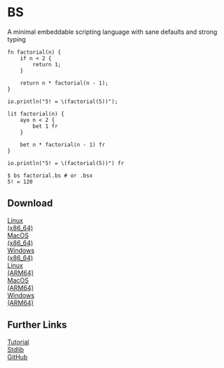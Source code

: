 # BS

A minimal embeddable scripting language with sane defaults and strong typing

```bs
fn factorial(n) {
    if n < 2 {
        return 1;
    }

    return n * factorial(n - 1);
}

io.println("5! = \(factorial(5))");
```
```bsx
lit factorial(n) {
    ayo n < 2 {
        bet 1 fr
    }

    bet n * factorial(n - 1) fr
}

io.println("5! = \(factorial(5))") fr
```

```console
$ bs factorial.bs # or .bsx
5! = 120
```

## Download

<div class="links">
<div class="link">
<a href="https://github.com/shoumodip/bs/releases/latest/download/bs-linux-x86_64.zip" download>Linux<br>(x86_64)</a>
</div>
<div class="link">
<a href="https://github.com/shoumodip/bs/releases/latest/download/bs-macos-x86_64.zip" download>MacOS<br>(x86_64)</a>
</div>
<div class="link">
<a href="https://github.com/shoumodip/bs/releases/latest/download/bs-windows-x86_64.zip" download>Windows<br>(x86_64)</a>
</div>
<div class="link">
<a href="https://github.com/shoumodip/bs/releases/latest/download/bs-linux-arm64.zip" download>Linux<br>(ARM64)</a>
</div>
<div class="link">
<a href="https://github.com/shoumodip/bs/releases/latest/download/bs-macos-arm64.zip" download>MacOS<br>(ARM64)</a>
</div>
<div class="link">
<a href="https://github.com/shoumodip/bs/releases/latest/download/bs-windows-arm64.zip" download>Windows<br>(ARM64)</a>
</div>
</div>

## Further Links

<div class="links">
<div class="link">
<a href="tutorial.html">Tutorial</a>
</div>
<div class="link">
<a href="stdlib.html">Stdlib</a>
</div>
<div class="link">
<a href="https://github.com/shoumodip/bs">GitHub</a>
</div>
</div>

<!-- no-navigation -->
